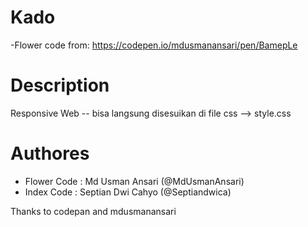 # Kado
-Flower code from: https://codepen.io/mdusmanansari/pen/BamepLe


# Description
Responsive Web -- bisa langsung disesuikan di file css --> style.css

# Authores
- Flower Code : Md Usman Ansari (@MdUsmanAnsari)
- Index Code : Septian Dwi Cahyo (@Septiandwica)

Thanks to codepan and mdusmanansari
